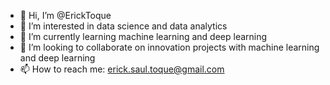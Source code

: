 - 👋 Hi, I’m @ErickToque
- 👀 I’m interested in data science and data analytics
- 🌱 I’m currently learning machine learning and deep learning
- 💞️ I’m looking to collaborate on innovation projects with machine learning and deep learning
- 📫 How to reach me: erick.saul.toque@gmail.com

<!---
ErickToque/ErickToque is a ✨ special ✨ repository because its `README.md` (this file) appears on your GitHub profile.
You can click the Preview link to take a look at your changes.
--->
